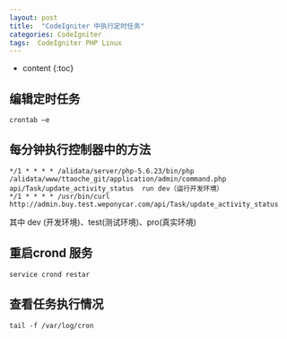 ```yaml
---
layout: post
title:  "CodeIgniter 中执行定时任务"
categories: CodeIgniter
tags:  CodeIgniter PHP Linux
---
```


* content
{:toc}

## 编辑定时任务

```
crontab –e

```
## 每分钟执行控制器中的方法

```
*/1 * * * * /alidata/server/php-5.6.23/bin/php /alidata/www/ttaoche_git/application/admin/command.php  api/Task/update_activity_status  run dev（运行开发环境）
*/1 * * * * /usr/bin/curl  http://admin.buy.test.weponycar.com/api/Task/update_activity_status
```

其中 dev (开发环境)、test(测试环境)、pro(真实环境)

## 重启crond 服务

```
service crond restar
```

## 查看任务执行情况

```
tail -f /var/log/cron
```


